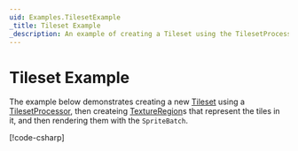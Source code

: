 ```yaml
---
uid: Examples.TilesetExample
_title: Tileset Example
_description: An example of creating a Tileset using the TilesetProcessor.
---
```


# Tileset Example

The example below demonstrates creating a new [Tileset](<xref:MonoGame.Aseprite.Tilemaps.Tileset>) using a [TilesetProcessor](<xref:MonoGame.Aseprite.Content.Processors.TilesetProcessor>), then createing [TextureRegion](<xref:MonoGame.Aseprite.TextureRegion>)s that represent the tiles in it,  and then rendering them with the `SpriteBatch`.

[!code-csharp[](TilemapExample.cs?highlight=3-5,11,13-15,32,35,40-42,52-54)]
